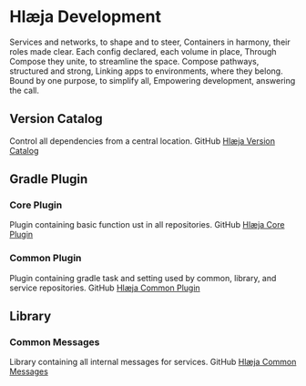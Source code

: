 # Hlæja Development

Services and networks, to shape and to steer, Containers in harmony, their roles made clear. Each config declared, each volume in place, Through Compose they unite, to streamline the space. Compose pathways, structured and strong, Linking apps to environments, where they belong. Bound by one purpose, to simplify all, Empowering development, answering the call.

## Version Catalog

Control all dependencies from a central location. GitHub [Hlæja Version Catalog](https://github.com/swordsteel/hlaeja-version-catalog)

## Gradle Plugin

### Core Plugin

Plugin containing basic function ust in all repositories. GitHub [Hlæja Core Plugin](https://github.com/swordsteel/hlaeja-core-plugin)

### Common Plugin

Plugin containing gradle task and setting used by common, library, and service repositories. GitHub [Hlæja Common Plugin](https://github.com/swordsteel/hlaeja-common-plugin)

## Library

### Common Messages

Library containing all internal messages for services. GitHub [Hlæja Common Messages](https://github.com/swordsteel/hlaeja-common-messages)
